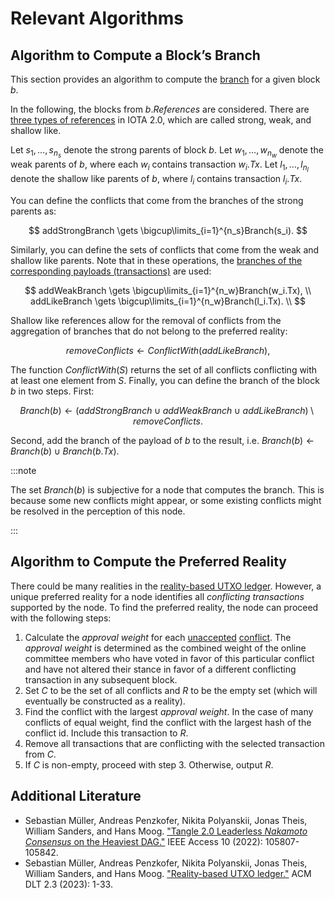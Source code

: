 # Relevant Algorithms

## Algorithm to Compute a Block’s Branch

This section provides an algorithm to compute the [branch](preliminaries.md#reality-based-utxo-ledger) for a given block $b$.

In the following, the blocks from $b.References$ are considered. There are [three types of references](preliminaries.md#block-references) in IOTA 2.0, which are called strong, weak, and shallow like.

Let $s_1,\ldots,s_{n_s}$ denote the strong parents of block $b$. Let $w_1,\ldots,w_{n_w}$ denote the weak parents of $b$, where each $w_i$ contains transaction $w_i.Tx$. Let $l_1,\ldots,l_{n_l}$ denote the shallow like parents of $b$, where $l_i$ contains transaction $l_i.Tx$.

You can define the conflicts that come from the branches of the strong parents as:

$$
addStrongBranch \gets \bigcup\limits_{i=1}^{n_s}Branch(s_i).
$$

Similarly, you can define the sets of conflicts that come from the weak and shallow like parents. Note that in these operations, the [branches of the corresponding payloads (transactions)](preliminaries.md#reality-based-utxo-ledger) are used:

$$
addWeakBranch \gets \bigcup\limits_{i=1}^{n_w}Branch(w_i.Tx), \\
addLikeBranch \gets \bigcup\limits_{i=1}^{n_w}Branch(l_i.Tx). \\
$$

Shallow like references allow for the removal of conflicts from the aggregation of branches that do not belong to the preferred reality:

$$
removeConflicts  \gets ConflictWith(addLikeBranch),
$$

The function $ConflictWith(S)$ returns the set of all conflicts conflicting with at least one element from $S$. Finally, you can define the branch of the block $b$ in two steps. First:

$$
Branch(b)\gets \left(addStrongBranch \cup addWeakBranch \cup addLikeBranch\right) \setminus removeConflicts.
$$

Second, add the branch of the payload of $b$ to the result, i.e. $Branch(b)\gets Branch(b)\cup Branch(b.Tx)$.

:::note

The set $Branch(b)$ is subjective for a node that computes the branch. This is because some new conflicts might appear, or some existing conflicts might be resolved in the perception of this node.

:::

## Algorithm to Compute the Preferred Reality

There could be many realities in the [reality-based UTXO ledger](preliminaries.md#reality-based-utxo-ledger). However, a unique preferred reality for a node identifies all _conflicting transactions_ supported by the node. To find the preferred reality, the node can proceed with the following steps:

1. Calculate the _approval weight_ for each [unaccepted](consensus-flags.md#acceptance-flag) [conflict](preliminaries.md#reality-based-utxo-ledger). The _approval weight_ is determined as the combined weight of the online committee members who have voted in favor of this particular conflict and have not altered their stance in favor of a different conflicting transaction in any subsequent block.
2. Set $C$ to be the set of all conflicts and $R$ to be the empty set (which will eventually be constructed as a reality).
3. Find the conflict with the largest _approval weight_. In the case of many conflicts of equal weight, find the conflict with the largest hash of the conflict id. Include this transaction to $R$.
4. Remove all transactions that are conflicting with the selected transaction from $C$.
5. If $C$ is non-empty, proceed with step 3. Otherwise, output $R$.

## Additional Literature

- Sebastian Müller, Andreas Penzkofer, Nikita Polyanskii, Jonas Theis, William Sanders, and Hans Moog. ["Tangle 2.0 Leaderless _Nakamoto Consensus_ on the Heaviest DAG."](https://ieeexplore.ieee.org/iel7/6287639/6514899/09907014.pdf) IEEE Access 10 (2022): 105807-105842.
- Sebastian Müller, Andreas Penzkofer, Nikita Polyanskii, Jonas Theis, William Sanders, and Hans Moog. ["Reality-based UTXO ledger."](https://arxiv.org/pdf/2205.01345) ACM DLT 2.3 (2023): 1-33.
